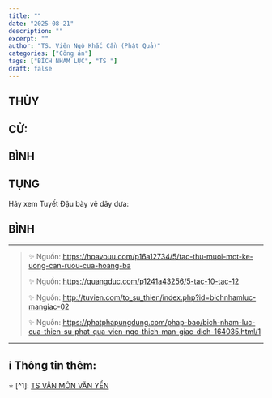 ```yaml
---
title: ""
date: "2025-08-21"
description: ""
excerpt: ""
author: "TS. Viên Ngộ Khắc Cần (Phật Quả)"
categories: ["Công án"]
tags: ["BÍCH NHAM LỤC", "TS "]
draft: false
---
```


## THÙY

> 

## CỬ:

> 

## BÌNH


## TỤNG

Hãy xem Tuyết Đậu bày vẽ dây dưa:

> 
## BÌNH



***

> ✨ Nguồn:  https://hoavouu.com/p16a12734/5/tac-thu-muoi-mot-ke-uong-can-ruou-cua-hoang-ba
>
> ✨ Nguồn:  https://quangduc.com/p1241a43256/5-tac-10-tac-12
>
> ✨ Nguồn:  http://tuvien.com/to_su_thien/index.php?id=bichnhamluc-mangiac-02
>
> ✨ Nguồn:  https://phatphapungdung.com/phap-bao/bich-nham-luc-cua-thien-su-phat-qua-vien-ngo-thich-man-giac-dich-164035.html/1

***

## ℹ️ Thông tin thêm:

⭐️ [^1]: <a href="https://blog.phapthihoi.org/gt-member/ts-van-mon-van-yen/" target="_blank">TS VÂN MÔN VĂN YỂN</a>


